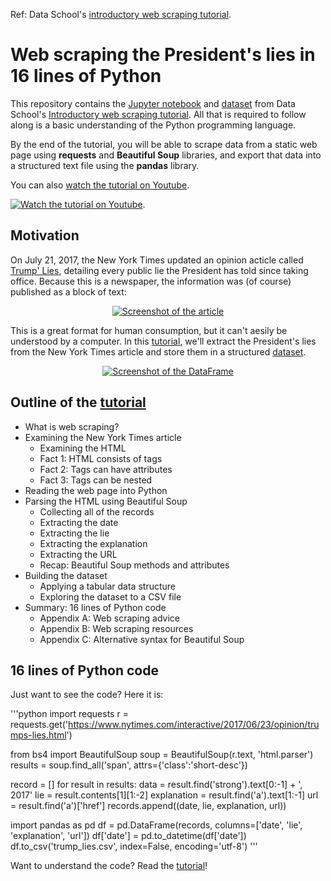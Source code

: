 Ref: Data School's [introductory web scraping tutorial](http://www.dataschool.io/python-web-scraping-of-president-trumps-lies/).

# Web scraping the President's lies in 16 lines of Python

This repository contains the [Jupyter notebook](trump_lies.ipynb) and [dataset](trump_lies.csv) from Data School's [Introductory web scraping tutorial](http://www.dataschool.io/python-web-scraping-of-president-trumps-lies/). All that is required to follow along is a basic understanding of the Python programming language.

By the end of the tutorial, you will be able to scrape data from a static web page using **requests** and **Beautiful Soup** libraries, and export that data into a structured text file using the **pandas** library.

You can also [watch the tutorial on Youtube](https://www.youtube.com/watch?v=r_xb0vF1uMc&list=PL5-da3qGB5IDbOi0g5WFh1YPDNzXw4LNL&index=1).

[![Watch the tutorial on Youtube](images/youtube.jpg)](https://www.youtube.com/watch?v=r_xb0vF1uMc&list=PL5-da3qGB5IDbOi0g5WFh1YPDNzXw4LNL&index=1 "Video series: Web scraping in Python with Beautiful Soup and requests").

## Motivation
 
On July 21, 2017, the New York Times updated an opinion acticle called [Trump' Lies](https://www.nytimes.com/interactive/2017/06/23/opinion/trumps-lies.html), detailing every public lie the President has told since taking office. Because this is a newspaper, the information was (of course) published as a block of text:

<p align="center"><a href="https://www.nytimes.com/interactive/2017/06/23/opinion/trumps-lies.html" title="Read the New York Times article" target="_blank"><img src="images/article_1.png" alt="Screenshot of the article" /></a></p>

This is a great format for human consumption, but it can't aesily be understood by a computer. In this [tutorial](http://www.dataschool.io/python-web-scraping-of-president-trumps-lies/), we'll extract the President's lies from the New York Times article and store them in a structured [dataset](trump_lies.csv).

<p align="center"><a href="trump_lies.csv" title="Open the dataset of President Trump's lies"><img src="images/dataframe_3.png" alt="Screenshot of the DataFrame" /></a></p>

## Outline of the [tutorial](http://www.dataschool.io/python-web-scraping-of-president-trumps-lies/)

- What is web scraping?
- Examining the New York Times article
  - Examining the HTML
  - Fact 1: HTML consists of tags
  - Fact 2: Tags can have attributes
  - Fact 3: Tags can be nested
- Reading the web page into Python
- Parsing the HTML using Beautiful Soup
  - Collecting all of the records
  - Extracting the date
  - Extracting the lie
  - Extracting the explanation
  - Extracting the URL
  - Recap: Beautiful Soup methods and attributes
- Building the dataset
  - Applying a tabular data structure
  - Exploring the dataset to a CSV file
- Summary: 16 lines of Python code
  - Appendix A: Web scraping advice
  - Appendix B: Web scraping resources
  - Appendix C: Alternative syntax for Beautiful Soup
  
## 16 lines of Python code

Just want to see the code? Here it is:

'''python
import requests
r = requests.get('https://www.nytimes.com/interactive/2017/06/23/opinion/trumps-lies.html')

from bs4 import BeautifulSoup
soup = BeautifulSoup(r.text, 'html.parser')
results = soup.find_all('span', attrs={'class':'short-desc'})

record = []
for result in results:
  data = result.find('strong').text[0:-1] + ', 2017'
  lie = result.contents[1][1:-2]
  explanation = result.find('a').text[1:-1]
  url = result.find('a')['href']
  records.append((date, lie, explanation, url))
  
import pandas as pd
df = pd.DataFrame(records, columns=['date', 'lie', 'explanation', 'url'])
df['date'] = pd.to_datetime(df['date'])
df.to_csv('trump_lies.csv', index=False, encoding='utf-8')
'''

Want to understand the code? Read the [tutorial](http://www.dataschool.io/python-web-scraping-of-president-trumps-lies/)!
